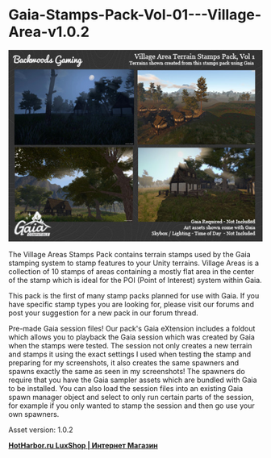 # Gaia-Stamps-Pack-Vol-01---Village-Area-v1.0.2

<img src="https://github.com/MAS0N0V/Gaia-Stamps-Pack-Vol-01---Village-Area-v1.0.2/blob/main/1542027397_gaia-stamps-pack-vol-01-village-area.jpg?raw=true"/>

The Village Areas Stamps Pack contains terrain stamps used by the Gaia stamping system to stamp features to your Unity terrains. 
Village Areas is a collection of 10 stamps of areas containing a mostly flat area in the center of the stamp which is ideal for 
the POI (Point of Interest) system within Gaia.

This pack is the first of many stamp packs planned for use with Gaia. If you have specific stamp types you are looking for, 
please visit our forums and post your suggestion for a new pack in our forum thread.

Pre-made Gaia session files!
Our pack's Gaia eXtension includes a foldout which allows you to playback the Gaia session which was created by 
Gaia when the stamps were tested. The session not only creates a new terrain and stamps it using the exact settings 
I used when testing the stamp and preparing for my screenshots, it also creates the same spawners and spawns exactly 
the same as seen in my screenshots! The spawners do require that you have the Gaia sampler assets which are bundled with 
Gaia to be installed. You can also load the session files into an existing Gaia spawn manager object and select to only 
run certain parts of the session, for example if you only wanted to stamp the session and then go use your own spawners. 

Asset version: 1.0.2


<a href="https://hotharbor.ru/?ref#ghbres"> <strong>HotHarbor.ru LuxShop | Интернет Магазин </strong></a> 
